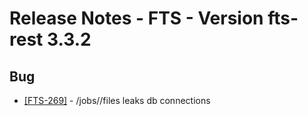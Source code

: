 Release Notes - FTS - Version fts-rest 3.3.2
============================================

## Bug
* [[FTS-269]](https://its.cern.ch/jira/browse/FTS-269) - /jobs/<job-id>/files leaks db connections

